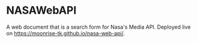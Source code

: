 # NASAWebAPI
A web document that is a search form for Nasa's Media API. Deployed live on https://moonrise-tk.github.io/nasa-web-api/.
